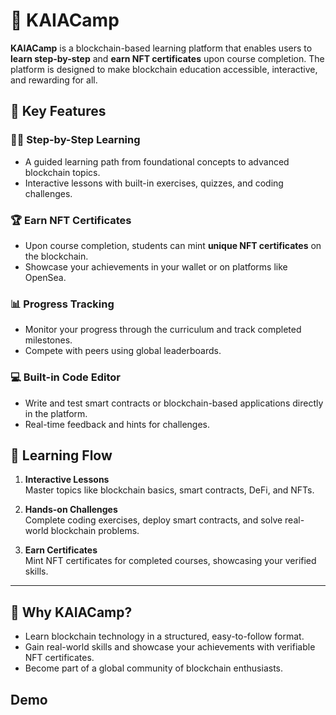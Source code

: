
# 🌟 KAIACamp

**KAIACamp** is a blockchain-based learning platform that enables users to **learn step-by-step** and **earn NFT certificates** upon course completion. The platform is designed to make blockchain education accessible, interactive, and rewarding for all.

## 🚀 Key Features

### 🧑‍🏫 **Step-by-Step Learning**
- A guided learning path from foundational concepts to advanced blockchain topics.
- Interactive lessons with built-in exercises, quizzes, and coding challenges.

### 🏆 **Earn NFT Certificates**
- Upon course completion, students can mint **unique NFT certificates** on the blockchain.
- Showcase your achievements in your wallet or on platforms like OpenSea.

### 📊 **Progress Tracking**
- Monitor your progress through the curriculum and track completed milestones.
- Compete with peers using global leaderboards.

### 💻 **Built-in Code Editor**
- Write and test smart contracts or blockchain-based applications directly in the platform.
- Real-time feedback and hints for challenges.


## 🧠 Learning Flow

1. **Interactive Lessons**  
   Master topics like blockchain basics, smart contracts, DeFi, and NFTs.

2. **Hands-on Challenges**  
   Complete coding exercises, deploy smart contracts, and solve real-world blockchain problems.

3. **Earn Certificates**  
   Mint NFT certificates for completed courses, showcasing your verified skills.

---

## 🌟 Why KAIACamp?

- Learn blockchain technology in a structured, easy-to-follow format.
- Gain real-world skills and showcase your achievements with verifiable NFT certificates.
- Become part of a global community of blockchain enthusiasts.

## Demo
